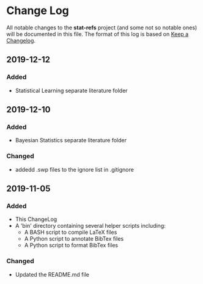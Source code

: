 # Change Log
All notable changes to the **stat-refs** project (and some not so notable ones)
will be documented in this file. The format of this log is based on [Keep a
Changelog][kacl].

## 2019-12-12

### Added
- Statistical Learning separate literature folder


## 2019-12-10

### Added
- Bayesian Statistics separate literature folder

### Changed
- addedd .swp files to the ignore list in .gitignore 


## 2019-11-05

### Added
- This ChangeLog
- A 'bin' directory containing several helper scripts including:
  - A BASH script to compile LaTeX files
  - A Python script to annotate BibTex files
  - A Python script to format BibTex files

### Changed
- Updated the README.md file

[kacl]: http://keepachangelog.com/
